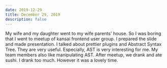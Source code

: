 ```yaml
---
date: 2019-12-29
title: December 29, 2019
description: false
---
```


My wife and my daughter went to my wife parents' house. So I was boring that I went to meetup of kansai frontend user group. I prepared the slide and made presentation. I talked about prettier plugins and Abstract Syntax Tree. They are very useful. Especially, AST is very interesting for me. My team members also like manipulating AST. After meetup, we drank and ate sushi. I drank too much. However it was a lovely time.